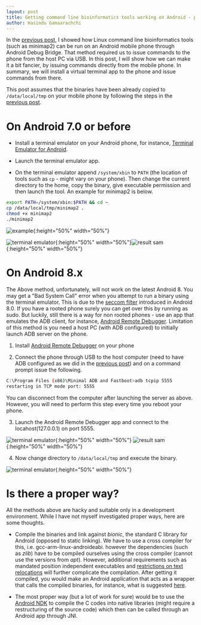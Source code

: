 ```yaml
---
layout: post
title: Getting command line bioinformatics tools working on Android - part 2
author: Hasindu Gamaarachchi
---
```


In the [previous post](../linux-tools-on-phone), I showed how Linux command line bioinformatics tools (such as minimap2) can be run on an Android mobile phone through Android Debug Bridge. That method required us to issue commands to the phone from the host PC via USB. In this post, I will show how we can make it a bit fancier, by issuing commands directly from the mobile phone. In summary, we will install a virtual terminal app to the phone and issue commands from there.

This post assumes that the binaries have been already copied to `/data/local/tmp` on your mobile phone by following the steps in the [previous post](../linux-tools-on-phone).

# On Android 7.0 or before

- Install a terminal emulator on your Android phone, for instance, [Terminal Emulator for Android](https://play.google.com/store/apps/details?id=jackpal.androidterm&hl=en_AU).

- Launch the terminal emulator app.

- On the terminal emulator append `/system/xbin` to `PATH` (the location of tools such as `cp` - might vary on your phone). Then change the current directory to the home, copy the binary, give executable permission and then launch the tool. An example for minimap2 is below.

```bash
export PATH=/system/xbin:$PATH && cd ~
cp /data/local/tmp/minimap2 .
chmod +x minimap2
./minimap2
```
![example](../images/2019-6-15-linux-tools-on-phone/Screenshot_2019-06-15-19-10-58.png){:height="50%" width="50%"}

![terminal emulator](../images/2019-6-15-linux-tools-on-phone/Screenshot_2018-06-29-20-58-51.png){:height="50%" width="50%"}![result sam](../images/2019-6-15-linux-tools-on-phone/Screenshot_2018-06-29-22-29-42.png){:height="50%" width="50%"}



# On Android 8.x

The Above method, unfortunately, will not work on the latest Android 8. You may get a "Bad System Call" error when you attempt to run a binary using the terminal emulator. This is due to the [seccom filter](https://android-developers.googleblog.com/2017/07/seccomp-filter-in-android-o.html) introduced in Android 8.0. If you have a rooted phone surely you can get over this by running as sudo. But luckily, still there is a way for non rooted phones - use an app that emulates the ADB client, for instance, [Android Remote Debugger](https://play.google.com/store/apps/details?id=com.cgutman.androidremotedebugger&hl=en). Limitation of this method is you need a host PC (with ADB configured) to initially launch ADB server on the phone.


1. Install [Android Remote Debugger](https://play.google.com/store/apps/details?id=com.cgutman.androidremotedebugger&hl=en) on your phone

2. Connect the phone through USB to the host computer (need to have ADB configured as we did in the [previous post](../linux-tools-on-phone)) and on a command prompt issue the following.

```bash
C:\Program Files (x86)\Minimal ADB and Fastboot>adb tcpip 5555
restarting in TCP mode port: 5555
```

You can disconnect from the computer after launching the server as above. However, you will need to perform this step every time you reboot your phone.

3. Launch the Android Remote Debugger app and connect to the locahost(127.0.0.1) on port 5555.


![terminal emulator](../images/2019-6-15-linux-tools-on-phone/Screenshot_2019-06-15-19-25-19.png){:height="50%" width="50%"} ![result sam](../images/2019-6-15-linux-tools-on-phone/Screenshot_2019-06-15-19-26-59.png){:height="50%" width="50%"}

4. Now change directory to `/data/local/tmp` and execute the binary.

![terminal emulator](../images/Screenshot_2019-06-15-19-28-29.png){:height="50%" width="50%"}


# Is there a proper way?

All the methods above are hacky and suitable only in a development environment. While I have not myself investigated proper ways, here are some thoughts.

- Compile the binaries and link against *bionic*, the standard C library for Android (opposed to static linking). We have to use a cross compiler for this, i.e. gcc-arm-linux-androideabi. however the dependencies (such as *zlib*) have to be compiled ourselves using the cross compiler (cannot use the versions from *apt*). However, additional requirements such as mandated position independent executables and [restrictions on text relocations](https://android.googlesource.com/platform/bionic/+/master/android-changes-for-ndk-developers.md) will further complicate the compilation. After getting it compiled, you would make an Android application that acts as a wrapper that calls the compiled binaries, for instance, what is suggested [here](https://stackoverflow.com/questions/5583487/hosting-an-executable-within-android-application).

- The most proper way (but a lot of work for sure) would be to use the [Android NDK](https://developer.android.com/ndk/guides) to compile the C codes into native libraries (might require a restructuring of the source code) which then can be called through an Android app through JNI.
